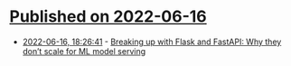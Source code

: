 # [Published on 2022-06-16](index.md)

* [2022-06-16, 18:26:41](https://news.ycombinator.com/item?id=31769316) - [Breaking up with Flask and FastAPI: Why they don’t scale for ML model serving](https://modelserving.com/blog/breaking-up-with-flask-amp-fastapi-why-ml-model-serving-requires-a-specialized-framework)
